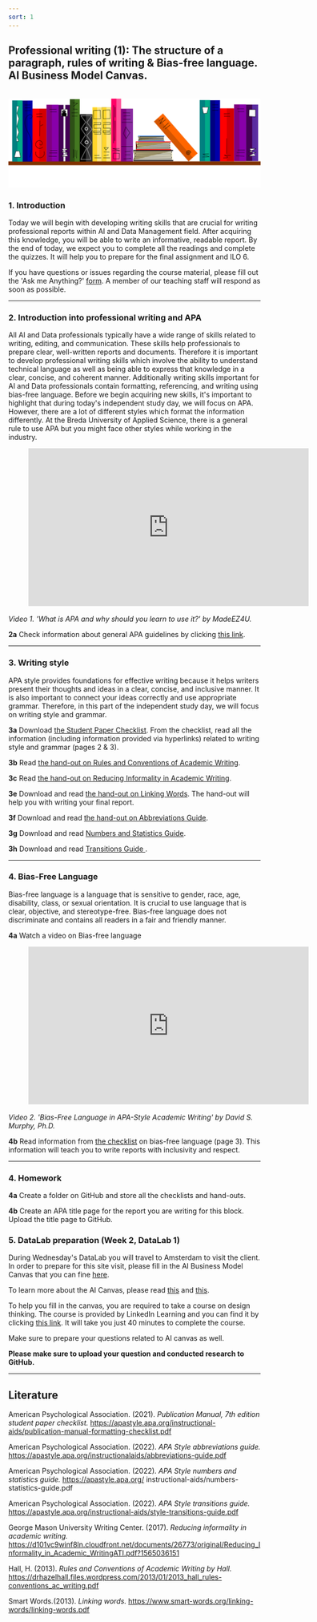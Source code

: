 ```yaml
---
sort: 1
---
```


## __Professional writing (1): The structure of a paragraph, rules of writing & Bias-free language. AI Business Model Canvas.__
\
<img src="./images/books_banner.png" alt="Books banner" width="600">

### 1. Introduction

Today we will begin with developing writing skills that are crucial for writing professional reports within AI and Data Management field. After acquiring this knowledge, you will be able to write an informative, readable report.
By the end of today, we expect you to complete all the readings and complete the quizzes. It will help you to prepare for the final assignment and ILO 6.  

If you have questions or issues regarding the course material, please fill out the 'Ask me Anything?' [form](https://adsai.buas.nl/Contact%20Us/AskMeAnything.html). A member of our teaching staff will respond as soon as possible.

***

### 2. Introduction into professional writing and APA

All AI and Data professionals typically have a wide range of skills related to writing, editing, and communication. These skills help professionals to prepare clear, well-written reports and documents. Therefore it is important to develop professional writing skills which involve the ability to understand technical language as well as being able to express that knowledge in a clear, concise, and coherent manner. Additionally writing skills important for AI and Data professionals contain formatting, referencing, and writing using bias-free language. 
Before we begin acquiring new skills, it's important to highlight that during today's independent study day, we will focus on APA. However, there are a lot of different styles which format the information differently. At the Breda University of Applied Science, there is a general rule to use APA but you might face other styles while working in the industry. 

<!-- blank line -->
<figure class="video_container">
<iframe width="560" height="315" src="https://www.youtube.com/embed/u_fq8CyaPMc" title="YouTube video player" frameborder="0" allow="accelerometer; autoplay; clipboard-write; encrypted-media; gyroscope; picture-in-picture" allowfullscreen></iframe>
</figure>
<!-- blank line -->

*Video 1. 'What is APA and why should you learn to use it?' by MadeEZ4U.*

__2a__ Check information about general APA guidelines by clicking [this link](https://owl.purdue.edu/owl/research_and_citation/apa_style/apa_formatting_and_style_guide/general_format.html).

***

### 3. Writing style

APA style provides foundations for effective writing because it helps writers present their thoughts and ideas in a clear, concise, and inclusive manner. It is also important to connect your ideas correctly and use appropriate grammar. Therefore, in this part of the independent study day, we will focus on writing style and grammar. 

__3a__ Download [the Student Paper Checklist](https://apastyle.apa.org/instructional-aids/publication-manual-formatting-checklist.pdf). From the checklist, read all the information (including information provided via hyperlinks) related to writing style and grammar (pages 2 & 3).

__3b__ Read  [the hand-out on Rules and Conventions of Academic Writing](https://drhazelhall.files.wordpress.com/2013/01/2013_hall_rules-conventions_ac_writing.pdf).

__3c__ Read [the hand-out on Reducing Informality in Academic Writing](https://d101vc9winf8ln.cloudfront.net/documents/26773/original/Reducing_Informality_in_Academic_WritingATI.pdf?1565036151).

__3e__ Download and read [the hand-out on Linking Words](https://www.smart-words.org/linking-words/linking-words.pdf). The hand-out will help you with writing your final report.

__3f__ Download and read [the hand-out on Abbreviations Guide](https://apastyle.apa.org/instructional-aids/abbreviations-guide.pdf).

__3g__ Download and read [Numbers and Statistics Guide](https://apastyle.apa.org/instructional-aids/numbers-statistics-guide.pdf).

__3h__ Download and read [Transitions Guide ](https://apastyle.apa.org/instructional-aids/style-transitions-guide.pdf).

***

### 4. Bias-Free Language

Bias-free language is a language that is sensitive to gender, race, age, disability, class, or sexual orientation. It is crucial to use language that is clear, objective, and stereotype-free. Bias-free language does not discriminate and contains all readers in a fair and friendly manner.

__4a__ Watch a video on Bias-free language

<!-- blank line -->
<figure class="video_container">
<iframe width="560" height="315" src="https://www.youtube.com/embed/xCsRIVpvYAo" title="YouTube video player" frameborder="0" allow="accelerometer; autoplay; clipboard-write; encrypted-media; gyroscope; picture-in-picture" allowfullscreen></iframe>
</figure>
<!-- blank line -->

*Video 2. 'Bias-Free Language in APA-Style Academic Writing' by David S. Murphy, Ph.D.*

__4b__ Read information from [the checklist](https://apastyle.apa.org/instructional-aids/publication-manual-formatting-checklist.pdf) on bias-free language (page 3). This information will teach you to write reports with inclusivity and respect.

***

### 4. Homework

__4a__ Create a folder on GitHub and store all the checklists and hand-outs. 

__4b__ Create an APA title page for the report you are writing for this block.  Upload the title page to GitHub.


### 5. DataLab preparation (Week 2, DataLab 1)

During Wednesday's DataLab you will travel to Amsterdam to visit the client. In order to prepare for this site visit, please fill in the AI Business Model Canvas that you can fine [here](https://drive.google.com/file/d/1OIozsr9zXkFoSmu88uUXSRDzJsUMso6k/view?pli=1).

To learn more about the AI Canvas, please read [this](https://towardsdatascience.com/introducing-the-ai-project-canvas-e88e29eb7024) and [this](https://wearebrain.com/blog/ai-data-science/what-is-an-ai-canvas/).

 To help you fill in the canvas, you are required to take a course on design thinking. The course is provided by LinkedIn Learning and you can find it by clicking [this link](https://www.linkedin.com/learning/design-thinking-understanding-the-process/what-is-design-thinking?autoplay=true&u=36359204). It will take you just 40 minutes to complete the course. 

 Make sure to prepare your questions related to AI canvas as well. 

__Please make sure to upload your question and conducted research to GitHub.__

***

## __Literature__

American Psychological Association. (2021). *Publication Manual, 7th edition student paper checklist.*
https://apastyle.apa.org/instructional-aids/publication-manual-formatting-checklist.pdf

American Psychological Association. (2022). *APA Style abbreviations guide.* https://apastyle.apa.org/instructionalaids/abbreviations-guide.pdf

American Psychological Association. (2022). *APA Style numbers and statistics guide.* https://apastyle.apa.org/
instructional-aids/numbers-statistics-guide.pdf

American Psychological Association. (2022). *APA Style transitions guide.* https://apastyle.apa.org/instructional-aids/style-transitions-guide.pdf

George Mason University Writing Center. (2017). *Reducing informality in academic writing.* https://d101vc9winf8ln.cloudfront.net/documents/26773/original/Reducing_Informality_in_Academic_WritingATI.pdf?1565036151

Hall, H. (2013).  *Rules and Conventions of Academic Writing by Hall.* https://drhazelhall.files.wordpress.com/2013/01/2013_hall_rules-conventions_ac_writing.pdf

Smart Words.(2013). *Linking words.* https://www.smart-words.org/linking-words/linking-words.pdf